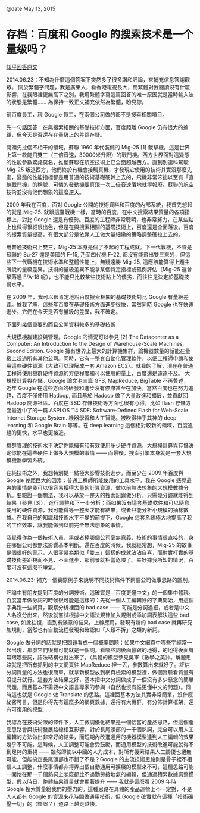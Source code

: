 @date May 13, 2015

# 存档：百度和 Google 的搜索技术是一个量级吗？

[知乎回答原文](http://www.zhihu.com/question/22447908/answer/21532527)

2014.06.23：不知為什麼這個答案下突然多了很多讚和評論，來補充信息答謝觀眾。 關於繁體字問題，我是廣東人，看香港電視長大，簡繁體對我閱讀沒有什麼影響，在我眼裡更無高下之別，我用繁體字寫這篇回答的唯一原因就是當時輸入法的狀態是繁體…… 為保持一致正文補充依然為繁體，盼見諒。

前百度員工，現 Google 員工，在兩個公司做的都不是搜索相關項目。

先一句話回答：在與搜索相關的基礎技術方面，百度距離 Google 仍有很大的差距，但今天是否還存在量級上的差距存疑。

開頭先扯個不相干的領域，蘇聯 1960 年代裝備的 Mig-25 [1] 截擊機，這是世界上第一款能飛雙三（三倍音速，30000米升限）的戰鬥機。西方世界面對這變態的性能參數驚詫莫名，推斷蘇聯在航空技術上已全面超越西方。直到別連科駕駛 Mig-25 叛逃西方，他們終於有機會接觸真機，才發現它使用的技術其實沒那麼先進，變態的性能指標都是用普通的技術基礎硬幹上去的，飛機非常笨拙以至有「直線戰鬥機」的稱號，可憐的發動機要真飛一次三倍音速落地就得報廢。蘇聯的航空技術並沒有他們想象的這麼逆天。

2009 年我在百度，面對 Google 公開的技術資料和百度的內部系統，我首先想起的就是 Mig-25. 就跟這臺戰機一樣，當時的百度，在中文搜索結果質量的各項指標上，對比 Google 還是有優勢。百度的工程師非常聰明，也非常努力，在某些點上也做得很細很出色，但是在與搜索相關的基礎技術上，百度還是全面落後。百度的搜索質量提高，有很大部分是依靠人工做大量細緻的策略調整硬拉上去的。

用普通技術飛上雙三，Mig-25 本身是個了不起的工程成就。下一代戰機，不管是蘇聯的 Su-27 還是美國的 F-15, 乃至四代機 F-22, 都沒有能飛出雙三來的，但這些下一代戰機在技術水準和整體性能上，無疑遠勝 Mig-25, 這應該能算得上題主所說的量級差異。技術的量級差異不能拿某個特定指標或孤例評估（Mig-25 還曾擊落過 F/A-18 呢），也不能只比較某些技術點上的優劣，而往往是決定於基礎技術水平。

在 2009 年，我可以很肯定地說百度搜索相關的基礎技術對比 Google 有量級差距。據我了解，這些年百度在基礎技術方面進步很快，當然同時 Google 也在快速進步。它們在今天是否有量級的差異，我不確定。

下面列幾個重要的而且公開資料較多的基礎技術：

大規模機群建設與管理。Google 的情況可以參見 [2] The Datacenter as a Computer: An Introduction to the Design of Warehouse-Scale Machines, Second Edition. Google 擁有世界上最大的計算機集群，論機器數量的話能在量級上超過所有其他公司。同時，它有一整套自動化管理軟件，以便工程師申請和使用這些硬件資源（大致可以理解成一套 Amazon EC2）。就我的了解，現在在普通工程師使用機群硬件資源的方便程度和可以使用的量上，百度還是遠遠不及。
大規模計算與存儲。Google 論文老三篇 GFS, MapReduce, BigTable 不再贅述，近年 Google 在這些方面的研發和進步沒有停滯甚至在加快。當然百度也在努力追趕，百度不僅使用 Hadoop, 而且基於 Hadoop 做了大量改進和擴展，並貢獻回 Hadoop 開源社區。百度在 SSD 存儲技術等方面也很有心得，比如 flash 存儲方面最近中了的一篇 ASPLOS '14 SDF: Software-Defined Flash for Web-Scale Internet Storage System.
機器學習和人工智能。被吹得神乎其神的 deep learning 和 Google Brain 等等。在 deep learning 這個相對較新的領域，百度追趕的更快，水平也更接近。

機群管理的技術水平決定你能擁有和有效使用多少硬件資源，大規模計算與存儲決定你能在這些硬件上做多大規模的事情 —— 而最後，搜索引擎本身就是一套大規模機器學習系統。

在純技術之外，我想特別提一點極大影響技術進步，而至少在 2009 年百度與 Google 差距巨大的因素：普通工程師所能使用的工具水平。我在 Google 感覺最爽的事情是我可以很容易獲得大量的計算資源，做以前無法想象的大規模數據分析。要驗證一個想法，我可以基於一整天的搜索記錄做分析，只需幾分鐘就能得到結果（參見 [3]），進行調整和下一步分析；而如果沒有這套基礎軟件和可以隨意使用的硬件資源，我可能得等一整天才能有結果，或者只能分析小規模的抽樣數據。在我自己的知識和技術水平不變的前提下，Google 這套系統極大地提高了我的工作效率，讓我能做到以前完全無法想象的事情。

我覺得作為一個技術人員，黑或者捧哪個公司毫無意義，技術的事情很直接的，身在哪個公司都無法影響基本判斷。還在百度的時候，我就經常想，Mig-25 的故事是個很好的警示，人很容易為類似「雙三」這樣的成就沾沾自喜，而對實打實的基礎技術差距視而不見，不圖進步，那前景就相當危險了。幸好據我所知的情況，百度可沒有這麼不爭氣。

2014.06.23: 補充一個實際例子來說明不同技術條件下兩個公司做事思路的區別。

評論中有朋友提到百度的分詞技術，這確實是「百度更懂中文」的一個集中體現。百度當年做分詞的時候很可能是這樣的：先從一個人工編輯好的字典開始，用這個字典跑一些網頁，觀察分析裡面的 bad case —— 可能是分詞過細，或者是中文人名沒分出來，然後就嘗試根據中文語法規律加入規則或添加詞表解決這些 bad case, 如此往復，直到有滿意的結果。上線應用，發現有新的 bad case 就再研究加規則，當然也有自動流程發現和確認如「人艱不拆」之類的新詞。

Google 做分詞的話就是把問題看成一個概率問題：如果中文網頁中哪些字經常一起出現，那麼它們很有可能就是一個詞。看哪些詞後面會跟的地得，的地得後面有常跟哪些詞，語法結構也就出來了。（具體的模型參見吳軍《數學之美》）。解題思路就是把所有抓到的中文網頁往 MapReduce 裡一丟，參數算出來就好了。評估分詞質量的方法也很簡單，就拿新模型放到網頁檢索的模型裡，做個實驗看質量有沒提升就行。這套方法結果之好，基本把中文分詞做成了一個沒有多少懸念的簡單問題，而且基本不需要中文語言專家的參與（自然也沒有誰更懂中文的問題）。同時這也就是 Google 做 Translate 的思路。這裡面基本方法其實非常簡單，沒什麼祕密可言，但是你得先有這麼多的網頁數據，還得有大機群，有分佈計算框架，還有可復用的模型……

我認為在技術受限的條件下，人工微調優化結果是一個恰當的產品思路，但這個產品思路會與技術發展路線相互影響。對於長尾頭部的一千個熱詞，完全可以用人工編輯的方法做出非常好的結果，而短期內改進通用的機器模型達到人工編輯的效果幾乎不可能。這時候，人工調整可能會受鼓勵，而通用模型的技術改進可能就得不到足夠的重視 —— 雖然即使以中國的人力成本，對所有搜索結果人工調優也絕無可能，但能搞定長尾頭部也不錯了不是？Google 的主流技術思路則是骨子裡不相信人工調整，什麼事情都非得弄出個自動通用可擴展的模型來不可，這種思路可能一開始在那一千個熱詞上怎麼都比不過勤勞接地氣的編輯，但通過積累數據調整模型，假以時日，整體結果質量就會顯著提升 —— 我就是這麼看 2009 年時 Google 搜索質量給我們的壓力的。這種思路在具體的產品運營上不一定對，不是人人都有 Google 的資源來花時間做通用技術，但 Google 確實就在這種「技術碾壓一切」的（錯誤？）道路上越走越快。
